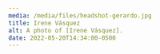 ```yaml
---
media: /media/files/headshot-gerardo.jpg
title: Irene Vásquez
alt: A photo of [Irene Vásquez].
date: 2022-05-20T14:34:00-0500
---
```


